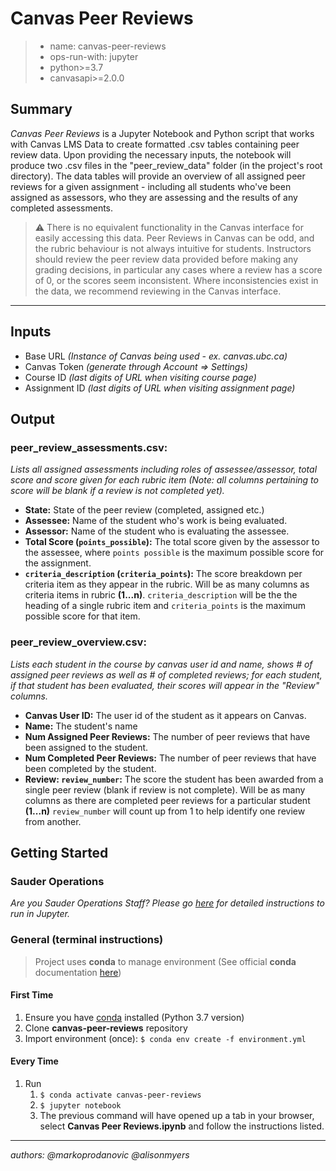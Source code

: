 # Canvas Peer Reviews

> - name: canvas-peer-reviews
> - ops-run-with: jupyter
> - python>=3.7
> - canvasapi>=2.0.0

## Summary

_Canvas Peer Reviews_ is a Jupyter Notebook and Python script that works with Canvas LMS Data to create formatted .csv tables containing peer review data. Upon providing the necessary inputs, the notebook will produce two .csv files in the "peer_review_data" folder (in the project's root directory). The data tables will provide an overview of all assigned peer reviews for a given assignment - including all students who've been assigned as assessors, who they are assessing and the results of any completed assessments.

> :warning: There is no equivalent functionality in the Canvas interface for easily accessing this data. Peer Reviews in Canvas can be odd, and the rubric behaviour is not always intuitive for students. Instructors should review the peer review data provided before making any grading decisions, in particular any cases where a review has a score of 0, or the scores seem inconsistent. Where inconsistencies exist in the data, we recommend reviewing in the Canvas interface.

---

## Inputs

- Base URL _(Instance of Canvas being used - ex. canvas.ubc.ca)_
- Canvas Token _(generate through Account => Settings)_
- Course ID _(last digits of URL when visiting course page)_
- Assignment ID _(last digits of URL when visiting assignment page)_

## Output

### peer_review_assessments.csv:

_Lists all assigned assessments including roles of assessee/assessor, total score and score given for each rubric item (Note: all columns pertaining to score will be blank if a review is not completed yet)._

- **State:** State of the peer review (completed, assigned etc.)
- **Assessee:** Name of the student who's work is being evaluated.
- **Assessor:** Name of the student who is evaluating the assessee.
- **Total Score (`points_possible`):** The total score given by the assessor to the assessee, where `points possible` is the maximum possible score for the assignment.
- **`criteria_description` (`criteria_points`):** The score breakdown per criteria item as they appear in the rubric. Will be as many columns as criteria items in rubric **(1...n)**. `criteria_description` will be the the heading of a single rubric item and `criteria_points` is the maximum possible score for that item.

### peer_review_overview.csv:

_Lists each student in the course by canvas user id and name, shows # of assigned peer reviews as well as # of completed reviews; for each student, if that student has been evaluated, their scores will appear in the "Review" columns._

- **Canvas User ID:** The user id of the student as it appears on Canvas.
- **Name:** The student's name
- **Num Assigned Peer Reviews:** The number of peer reviews that have been assigned to the student.
- **Num Completed Peer Reviews:** The number of peer reviews that have been completed by the student.
- **Review: `review_number`:** The score the student has been awarded from a single peer review (blank if review is not complete). Will be as many columns as there are completed peer reviews for a particular student **(1...n)** `review_number` will count up from 1 to help identify one review from another.

## Getting Started

### Sauder Operations

_Are you Sauder Operations Staff? Please go [here](https://github.com/saud-learning-services/instructions-and-other-templates/blob/master/sauder-ops-guide-jupyter-env-and-launch.md#-ran-it-before-start-here) for detailed instructions to run in Jupyter._

### General (terminal instructions)

> Project uses **conda** to manage environment (See official **conda** documentation [here](https://docs.conda.io/projects/conda/en/latest/user-guide/tasks/manage-environments.html#creating-an-environment-from-an-environment-yml-file))

#### First Time

1. Ensure you have [conda](https://docs.conda.io/projects/conda/en/latest/user-guide/install/index.html) installed (Python 3.7 version)
1. Clone **canvas-peer-reviews** repository
1. Import environment (once): `$ conda env create -f environment.yml`

#### Every Time

1. Run
   1. `$ conda activate canvas-peer-reviews`
   1. `$ jupyter notebook`
   1. The previous command will have opened up a tab in your browser, select **Canvas Peer Reviews.ipynb** and follow the instructions listed.

---

_authors: @markoprodanovic @alisonmyers_
